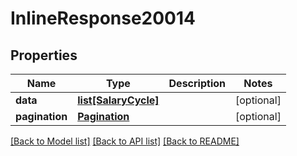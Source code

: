 # InlineResponse20014

## Properties
Name | Type | Description | Notes
------------ | ------------- | ------------- | -------------
**data** | [**list[SalaryCycle]**](SalaryCycle.md) |  | [optional] 
**pagination** | [**Pagination**](Pagination.md) |  | [optional] 

[[Back to Model list]](../README.md#documentation-for-models) [[Back to API list]](../README.md#documentation-for-api-endpoints) [[Back to README]](../README.md)


